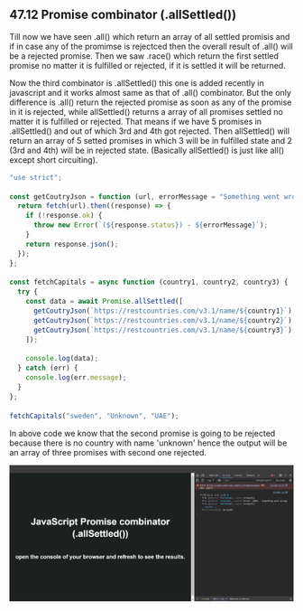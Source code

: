 ## 47.12 Promise combinator (.allSettled())

Till now we have seen .all() which return an array of all settled promisis and if in case any of the promimse is rejectced then the overall result of .all() will be a rejected promise. Then we saw .race() which return the first settled promise no matter it is fulfilled or rejected, if it is settled it will be returned.

Now the third combinator is .allSettled() this one is added recently in javascript and it works almost same as that of .all() combinator. But the only difference is .all() return the rejected promise as soon as any of the promise in it is rejected, while allSettled() returns a array of all promises settled no matter it is fulfilled or rejected. That means if we have 5 promises in .allSettled() and out of which 3rd and 4th got rejected. Then allSettled() will return an array of 5 setted promises in which 3 will be in fulfilled state and 2 (3rd and 4th) will be in rejected state. (Basically allSettled() is just like all() except short circuiting).

```javascript
"use strict";

const getCoutryJson = function (url, errorMessage = "Something went wrong!") {
  return fetch(url).then((response) => {
    if (!response.ok) {
      throw new Error(`(${response.status}) - ${errorMessage}`);
    }
    return response.json();
  });
};

const fetchCapitals = async function (country1, country2, country3) {
  try {
    const data = await Promise.allSettled([
      getCoutryJson(`https://restcountries.com/v3.1/name/${country1}`),
      getCoutryJson(`https://restcountries.com/v3.1/name/${country2}`),
      getCoutryJson(`https://restcountries.com/v3.1/name/${country3}`),
    ]);

    console.log(data);
  } catch (err) {
    console.log(err.message);
  }
};

fetchCapitals("sweden", "Unknown", "UAE");
```

In above code we know that the second promise is going to be rejected because there is no country with name 'unknown' hence the output will be an array of three promises with second one rejected.

![all Settled image (47-Async javascript/47.14-Promise combinator .allSettled()/images/allSettled.png)](<https://github.com/Akhil-Selukar/Complete-JavaScript-Notes/blob/master/47-Async%20javascript/47.14-Promise%20combinator%20.allSettled()/images/allSettled.png>)
